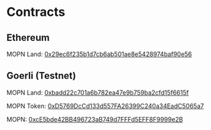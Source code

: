 # Contracts

## Ethereum

MOPN Land: [0x29ec6f235b1d7cb6ab501ae8e5428974baf90e56](https://etherscan.io/address/0x29ec6f235b1d7cb6ab501ae8e5428974baf90e56)

## Goerli (Testnet)

MOPN Land: [0xbadd22c701a6b782ea47e9b759ba2cfd15f6615f](https://goerli.etherscan.io/token/0xbadd22c701a6b782ea47e9b759ba2cfd15f6615f)

MOPN Token: [0xD5769DcCd133d557FA26399C240a34EadC5065a7](https://goerli.etherscan.io/address/0xD5769DcCd133d557FA26399C240a34EadC5065a7)

MOPN: [0xcE5bde42BB496723aB749d7FFFd5EFF8F9999e2B](https://goerli.etherscan.io/address/0xcE5bde42BB496723aB749d7FFFd5EFF8F9999e2B)



